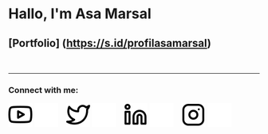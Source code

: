 # Hallo, I'm Asa Marsal
## [Portfolio] (https://s.id/profilasamarsal)
<br />

---
### Connect with me:

[![website](./img/youtube-light.svg)](https://www.youtube.com/channel/UClqybM4UxI5B6KBkp7Xqu2g#gh-light-mode-only)
[![website](./img/youtube-dark.svg)](https://www.youtube.com/channel/UClqybM4UxI5B6KBkp7Xqu2g#gh-dark-mode-only)
&nbsp;&nbsp;
[![website](./img/twitter-light.svg)](https://twitter.com/asamarsal#gh-light-mode-only)
[![website](./img/twitter-dark.svg)](https://twitter.com/asamarsal#gh-dark-mode-only)
&nbsp;&nbsp;
[![website](./img/linkedin-light.svg)](https://www.linkedin.com/in/asamarsal#gh-light-mode-only)
[![website](./img/linkedin-dark.svg)](https://www.linkedin.com/in/asamarsal#gh-dark-mode-only)
&nbsp;&nbsp;
[![website](./img/instagram-light.svg)](https://instagram.com/asamarsal#gh-light-mode-only)
[![website](./img/instagram-dark.svg)](https://instagram.com/asamarsal#gh-dark-mode-only)
